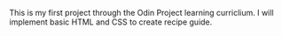 This is my first project through the Odin Project learning curriclium. I will implement basic HTML and CSS to create recipe guide.  


